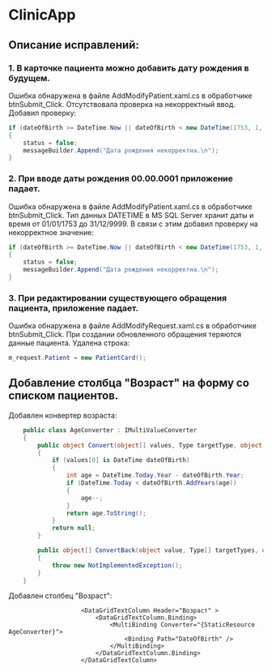 # ClinicApp
## Описание исправлений:
### 1. В карточке пациента можно добавить дату рождения в будущем.
Ошибка обнаружена в файле AddModifyPatient.xaml.cs в обработчике btnSubmit_Click. Отсутствовала проверка на некорректный ввод. Добавил проверку:
```cs
if (dateOfBirth >= DateTime.Now || dateOfBirth < new DateTime(1753, 1, 1))
{
    status = false;
    messageBuilder.Append("Дата рождения некорректна.\n");
}
```
### 2. При вводе даты рождения 00.00.0001 приложение падает.
Ошибка обнаружена в файле AddModifyPatient.xaml.cs в обработчике btnSubmit_Click. Тип данных DATETIME в MS SQL Server хранит даты и время от 01/01/1753 до 31/12/9999. В связи с этим добавил проверку на некорректное значение:
```cs
if (dateOfBirth >= DateTime.Now || dateOfBirth < new DateTime(1753, 1, 1))
{
    status = false;
    messageBuilder.Append("Дата рождения некорректна.\n");
}
```
### 3. При редактировании существующего обращения пациента, приложение падает. 
Ошибка обнаружена в файле AddModifyRequest.xaml.cs в обработчике btnSubmit_Click. При создании обновленного обращения теряются данные пациента. Удалена строка: 
```cs
m_request.Patient = new PatientCard();
```
## Добавление столбца "Возраст" на форму со списком пациентов.
Добавлен конвертер возраста: 
```cs
    public class AgeConverter : IMultiValueConverter
    {
        public object Convert(object[] values, Type targetType, object parameter, CultureInfo culture)
        {
            if (values[0] is DateTime dateOfBirth)
            {
                int age = DateTime.Today.Year - dateOfBirth.Year;
                if (DateTime.Today < dateOfBirth.AddYears(age))
                {
                    age--;
                }
                return age.ToString();
            }
            return null;
        }

        public object[] ConvertBack(object value, Type[] targetTypes, object parameter, CultureInfo culture)
        {
            throw new NotImplementedException();
        }
    }
```
Добавлен столбец "Возраст":
```xaml
                    <DataGridTextColumn Header="Возраст" >
                        <DataGridTextColumn.Binding>
                            <MultiBinding Converter="{StaticResource AgeConverter}">
                                <Binding Path="DateOfBirth" />
                            </MultiBinding>
                        </DataGridTextColumn.Binding>
                    </DataGridTextColumn>
```
